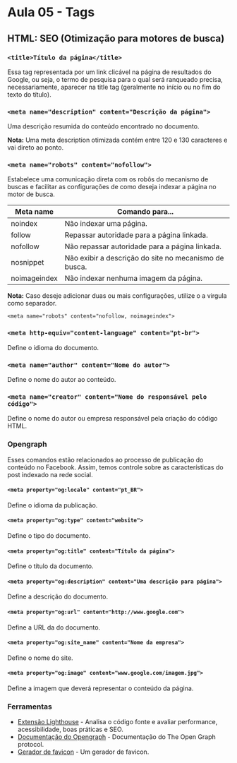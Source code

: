 # Aula 05 - Tags

## HTML: SEO (Otimização para motores de busca)

### `<title>Título da página</title>` 

Essa tag representada por um link clicável na página de resultados do Google, ou seja, o termo de pesquisa para o qual será ranqueado precisa, necessariamente, aparecer na title tag (geralmente no início ou no fim do texto do título).

### `<meta name="description" content="Descrição da página">`

Uma descrição resumida do conteúdo encontrado no documento.

**Nota:** Uma meta description otimizada contém entre 120 e 130 caracteres e vai direto ao ponto.

### `<meta name="robots" content="nofollow">`

Estabelece uma comunicação direta com os robôs do mecanismo de buscas e facilitar as configurações de como deseja indexar a página no motor de busca.

| Meta name    |	Comando para...                                     |
| ---          | ---                                                    |
| noindex	   | Não indexar uma página.                                |
| follow	   | Repassar autoridade para a página linkada.             |
| nofollow	   | Não repassar autoridade para a página linkada.         |
| nosnippet	   | Não exibir a descrição do site no mecanismo de busca.  |
| noimageindex | Não indexar nenhuma imagem da página.                  |

**Nota:** Caso deseje adicionar duas ou mais configurações, utilize o a virgula como separador.

```
<meta name="robots" content="nofollow, noimageindex">
```

### `<meta http-equiv="content-language" content="pt-br">`

Define o idioma do documento.

### `<meta name="author" content="Nome do autor">`

Define o nome do autor ao conteúdo.

### `<meta name="creator" content="Nome do responsável pelo código">`

Define o nome do autor ou empresa responsável pela criação do código HTML.

### Opengraph

Esses comandos estão relacionados ao processo de publicação do conteúdo no Facebook. Assim, temos controle sobre as características do post indexado na rede social.

#### `<meta property="og:locale" content="pt_BR">` 

Define o idioma da publicação.

#### `<meta property="og:type" content="website">`

Define o tipo do documento.

#### `<meta property="og:title" content="Título da página">`

Define o título da documento.

#### `<meta property="og:description" content="Uma descrição para página">`

Define a descrição do documento.

#### `<meta property="og:url" content="http://www.google.com">`

Define a URL da do documento.

#### `<meta property="og:site_name" content="Nome da empresa">`

Define o nome do site.

#### `<meta property="og:image" content="www.google.com/imagem.jpg">`

Define a imagem que deverá representar o conteúdo da página.


### Ferramentas
- [Extensão Lighthouse](https://chrome.google.com/webstore/detail/lighthouse/blipmdconlkpinefehnmjammfjpmpbjk?hl=pt-BR) - Analisa o código fonte e avaliar performance, acessibilidade, boas práticas e SEO.
- [Documentação do Opengraph](https://ogp.me/) - Documentação do The Open Graph protocol.
- [Gerador de favicon](https://www.favicon-generator.org/) - Um gerador de favicon. 